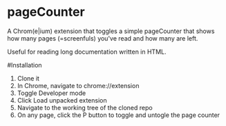 pageCounter
================

A Chrom(e|ium) extension that toggles a simple pageCounter that shows how many pages (=screenfuls) you've read and how many are left.

Useful for reading long documentation written in HTML.

#Installation
  1. Clone it
  2. In Chrome, navigate to chrome://extension
  3. Toggle Developer mode
  4. Click Load unpacked extension
  5. Navigate to the working tree of the cloned repo
  6. On any page, click the P button to toggle and untogle the page counter
